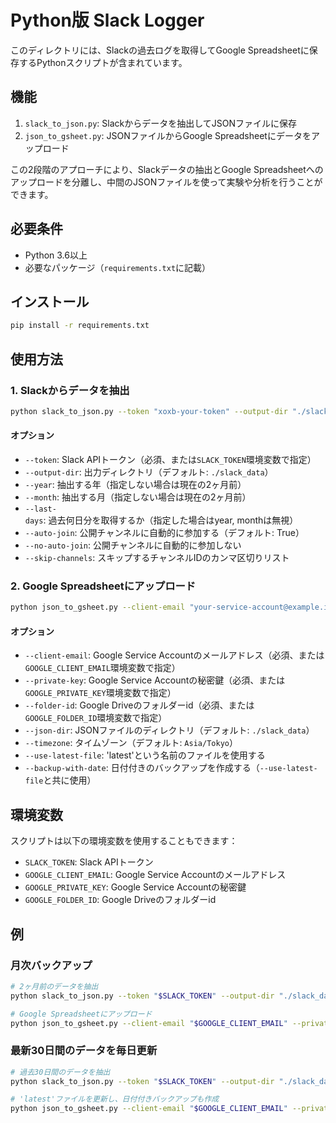 # Python版 Slack Logger

このディレクトリには、Slackの過去ログを取得してGoogle Spreadsheetに保存するPythonスクリプトが含まれています。

## 機能

1. `slack_to_json.py`: Slackからデータを抽出してJSONファイルに保存
2. `json_to_gsheet.py`: JSONファイルからGoogle Spreadsheetにデータをアップロード

この2段階のアプローチにより、Slackデータの抽出とGoogle Spreadsheetへのアップロードを分離し、中間のJSONファイルを使って実験や分析を行うことができます。

## 必要条件

- Python 3.6以上
- 必要なパッケージ（`requirements.txt`に記載）

## インストール

```bash
pip install -r requirements.txt
```

## 使用方法

### 1. Slackからデータを抽出

```bash
python slack_to_json.py --token "xoxb-your-token" --output-dir "./slack_data"
```

#### オプション

- `--token`: Slack APIトークン（必須、または`SLACK_TOKEN`環境変数で指定）
- `--output-dir`: 出力ディレクトリ（デフォルト: `./slack_data`）
- `--year`: 抽出する年（指定しない場合は現在の2ヶ月前）
- `--month`: 抽出する月（指定しない場合は現在の2ヶ月前）
- `--last-days`: 過去何日分を取得するか（指定した場合はyear, monthは無視）
- `--auto-join`: 公開チャンネルに自動的に参加する（デフォルト: True）
- `--no-auto-join`: 公開チャンネルに自動的に参加しない
- `--skip-channels`: スキップするチャンネルIDのカンマ区切りリスト

### 2. Google Spreadsheetにアップロード

```bash
python json_to_gsheet.py --client-email "your-service-account@example.iam.gserviceaccount.com" --private-key "your-private-key" --folder-id "your-folder-id" --json-dir "./slack_data"
```

#### オプション

- `--client-email`: Google Service Accountのメールアドレス（必須、または`GOOGLE_CLIENT_EMAIL`環境変数で指定）
- `--private-key`: Google Service Accountの秘密鍵（必須、または`GOOGLE_PRIVATE_KEY`環境変数で指定）
- `--folder-id`: Google Driveのフォルダーid（必須、または`GOOGLE_FOLDER_ID`環境変数で指定）
- `--json-dir`: JSONファイルのディレクトリ（デフォルト: `./slack_data`）
- `--timezone`: タイムゾーン（デフォルト: `Asia/Tokyo`）
- `--use-latest-file`: 'latest'という名前のファイルを使用する
- `--backup-with-date`: 日付付きのバックアップを作成する（`--use-latest-file`と共に使用）

## 環境変数

スクリプトは以下の環境変数を使用することもできます：

- `SLACK_TOKEN`: Slack APIトークン
- `GOOGLE_CLIENT_EMAIL`: Google Service Accountのメールアドレス
- `GOOGLE_PRIVATE_KEY`: Google Service Accountの秘密鍵
- `GOOGLE_FOLDER_ID`: Google Driveのフォルダーid

## 例

### 月次バックアップ

```bash
# 2ヶ月前のデータを抽出
python slack_to_json.py --token "$SLACK_TOKEN" --output-dir "./slack_data"

# Google Spreadsheetにアップロード
python json_to_gsheet.py --client-email "$GOOGLE_CLIENT_EMAIL" --private-key "$GOOGLE_PRIVATE_KEY" --folder-id "$GOOGLE_FOLDER_ID" --json-dir "./slack_data"
```

### 最新30日間のデータを毎日更新

```bash
# 過去30日間のデータを抽出
python slack_to_json.py --token "$SLACK_TOKEN" --output-dir "./slack_data_latest" --last-days 30

# 'latest'ファイルを更新し、日付付きバックアップも作成
python json_to_gsheet.py --client-email "$GOOGLE_CLIENT_EMAIL" --private-key "$GOOGLE_PRIVATE_KEY" --folder-id "$GOOGLE_FOLDER_ID" --json-dir "./slack_data_latest" --use-latest-file --backup-with-date
```

